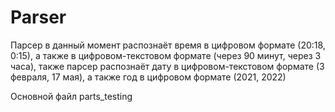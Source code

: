 # Parser

Парсер в данный момент распознаёт время в цифровом формате (20:18, 0:15), а также в цифровом-текстовом формате (через 90 минут, через 3 часа), также парсер распознаёт дату в цифровом-текстовом формате (3 февраля, 17 мая), а также год в цифровом формате (2021, 2022)

Основной файл parts_testing
